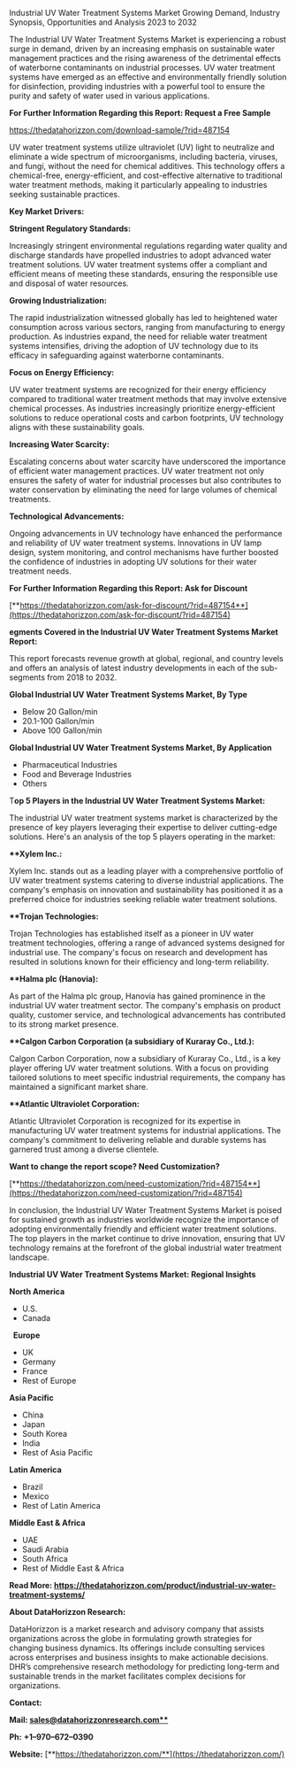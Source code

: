 ﻿Industrial UV Water Treatment Systems Market Growing Demand, Industry Synopsis, Opportunities and Analysis 2023 to 2032

The Industrial UV Water Treatment Systems Market is experiencing a robust surge in demand, driven by an increasing emphasis on sustainable water management practices and the rising awareness of the detrimental effects of waterborne contaminants on industrial processes. UV water treatment systems have emerged as an effective and environmentally friendly solution for disinfection, providing industries with a powerful tool to ensure the purity and safety of water used in various applications.

**For Further Information Regarding this Report: Request a Free Sample** 

<https://thedatahorizzon.com/download-sample/?rid=487154>

UV water treatment systems utilize ultraviolet (UV) light to neutralize and eliminate a wide spectrum of microorganisms, including bacteria, viruses, and fungi, without the need for chemical additives. This technology offers a chemical-free, energy-efficient, and cost-effective alternative to traditional water treatment methods, making it particularly appealing to industries seeking sustainable practices.

**Key Market Drivers:**

**Stringent Regulatory Standards:**

Increasingly stringent environmental regulations regarding water quality and discharge standards have propelled industries to adopt advanced water treatment solutions. UV water treatment systems offer a compliant and efficient means of meeting these standards, ensuring the responsible use and disposal of water resources.

**Growing Industrialization:**

The rapid industrialization witnessed globally has led to heightened water consumption across various sectors, ranging from manufacturing to energy production. As industries expand, the need for reliable water treatment systems intensifies, driving the adoption of UV technology due to its efficacy in safeguarding against waterborne contaminants.

**Focus on Energy Efficiency:**

UV water treatment systems are recognized for their energy efficiency compared to traditional water treatment methods that may involve extensive chemical processes. As industries increasingly prioritize energy-efficient solutions to reduce operational costs and carbon footprints, UV technology aligns with these sustainability goals.

**Increasing Water Scarcity:**

Escalating concerns about water scarcity have underscored the importance of efficient water management practices. UV water treatment not only ensures the safety of water for industrial processes but also contributes to water conservation by eliminating the need for large volumes of chemical treatments.

**Technological Advancements:**

Ongoing advancements in UV technology have enhanced the performance and reliability of UV water treatment systems. Innovations in UV lamp design, system monitoring, and control mechanisms have further boosted the confidence of industries in adopting UV solutions for their water treatment needs.

**For Further Information Regarding this Report: Ask for Discount**

[**https://thedatahorizzon.com/ask-for-discount/?rid=487154**](https://thedatahorizzon.com/ask-for-discount/?rid=487154)

**egments Covered in the Industrial UV Water Treatment Systems Market Report:**

This report forecasts revenue growth at global, regional, and country levels and offers an analysis of latest industry developments in each of the sub-segments from 2018 to 2032.

**Global Industrial UV Water Treatment Systems Market, By Type**

- Below 20 Gallon/min
- 20.1-100 Gallon/min
- Above 100 Gallon/min

**Global Industrial UV Water Treatment Systems Market, By Application**

- Pharmaceutical Industries
- Food and Beverage Industries
- Others

T**op 5 Players in the Industrial UV Water Treatment Systems Market:**

The industrial UV water treatment systems market is characterized by the presence of key players leveraging their expertise to deliver cutting-edge solutions. Here's an analysis of the top 5 players operating in the market:

**\*\*Xylem Inc.:**

Xylem Inc. stands out as a leading player with a comprehensive portfolio of UV water treatment systems catering to diverse industrial applications. The company's emphasis on innovation and sustainability has positioned it as a preferred choice for industries seeking reliable water treatment solutions.

**\*\*Trojan Technologies:**

Trojan Technologies has established itself as a pioneer in UV water treatment technologies, offering a range of advanced systems designed for industrial use. The company's focus on research and development has resulted in solutions known for their efficiency and long-term reliability.

**\*\*Halma plc (Hanovia):**

As part of the Halma plc group, Hanovia has gained prominence in the industrial UV water treatment sector. The company's emphasis on product quality, customer service, and technological advancements has contributed to its strong market presence.

**\*\*Calgon Carbon Corporation (a subsidiary of Kuraray Co., Ltd.):**

Calgon Carbon Corporation, now a subsidiary of Kuraray Co., Ltd., is a key player offering UV water treatment solutions. With a focus on providing tailored solutions to meet specific industrial requirements, the company has maintained a significant market share.

**\*\*Atlantic Ultraviolet Corporation:**

Atlantic Ultraviolet Corporation is recognized for its expertise in manufacturing UV water treatment systems for industrial applications. The company's commitment to delivering reliable and durable systems has garnered trust among a diverse clientele.

**Want to change the report scope? Need Customization?**

[**https://thedatahorizzon.com/need-customization/?rid=487154**](https://thedatahorizzon.com/need-customization/?rid=487154)

In conclusion, the Industrial UV Water Treatment Systems Market is poised for sustained growth as industries worldwide recognize the importance of adopting environmentally friendly and efficient water treatment solutions. The top players in the market continue to drive innovation, ensuring that UV technology remains at the forefront of the global industrial water treatment landscape.

**Industrial UV Water Treatment Systems Market: Regional Insights**

**North America**

- U.S.
- Canada

` `**Europe**

- UK
- Germany
- France
- Rest of Europe

**Asia Pacific**

- China
- Japan
- South Korea
- India
- Rest of Asia Pacific

**Latin America**

- Brazil
- Mexico
- Rest of Latin America

**Middle East & Africa**

- UAE
- Saudi Arabia
- South Africa
- Rest of Middle East & Africa

**Read More: <https://thedatahorizzon.com/product/industrial-uv-water-treatment-systems/>**


**About DataHorizzon Research:**

DataHorizzon is a market research and advisory company that assists organizations across the globe in formulating growth strategies for changing business dynamics. Its offerings include consulting services across enterprises and business insights to make actionable decisions. DHR’s comprehensive research methodology for predicting long-term and sustainable trends in the market facilitates complex decisions for organizations.

**Contact:**

**Mail: [sales@datahorizzonresearch.com**](mailto:sales@datahorizzonresearch.com)**

**Ph:** **+1–970–672–0390**

**Website:** [**https://thedatahorizzon.com/**](https://thedatahorizzon.com/)


